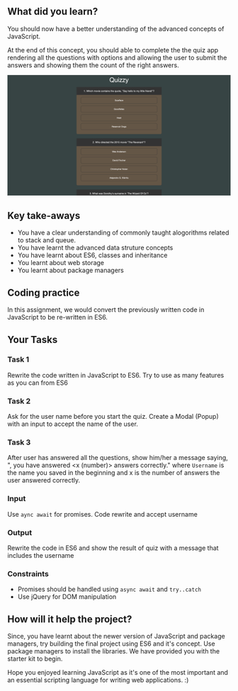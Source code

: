 ## What did you learn?

You should now have a better understanding of the advanced concepts of JavaScript.

At the end of this concept, you should able to complete the the quiz app rendering all the questions with options and allowing the user to submit the answers and showing them the count of the right answers.

![Quiz](storage/quiz.png)

## Key take-aways

- You have a clear understanding of commonly taught alogorithms related to stack and queue.
- You have learnt the advanced data struture concepts
- You have learnt about ES6, classes and inheritance
- You learnt about web storage
- You learnt about package managers


## Coding practice

In this assignment, we would convert the previously written code in JavaScript to be re-written in ES6.

## Your Tasks

### Task 1

Rewrite the code written in JavaScript to ES6. Try to use as many features as you can from ES6

### Task 2

Ask for the user name before you start the quiz. Create a Modal (Popup) with an input to accept the name of the user.

### Task 3

After user has answered all the questions, show him/her a message saying, ", you have answered <x (number)> answers correctly." where `Username` is the name you saved in the beginning and x is the number of answers the user answered correctly.

### Input

Use `aync await` for promises. Code rewrite and accept username

### Output

Rewrite the code in ES6 and show the result of quiz with a message that includes the username

### Constraints

- Promises should be handled using `async await` and `try..catch`
- Use jQuery for DOM manipulation



## How will it help the project?

Since, you have learnt about the newer version of JavaScript and package managers, try building the final project using ES6 and it's concept. Use package managers to install the libraries. We have provided you with the starter kit to begin.

Hope you enjoyed learning JavaScript as it's one of the most important and an essential scripting language for writing web applications. :)
